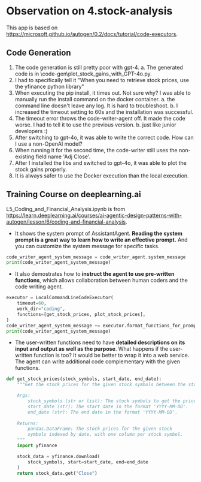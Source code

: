 # Observation on 4.stock-analysis

This app is based on <https://microsoft.github.io/autogen/0.2/docs/tutorial/code-executors>.

## Code Generation

1. The code generation is still pretty poor with gpt-4.
  a. The generated code is in \code-gen\plot_stock_gains_with_GPT-4o.py.
2. I had to specifically tell it "When you need to retrieve stock prices, use the yfinance python library"
3. When executing the pip install, it times out. Not sure why? I was able to manually run the install command on the docker container.
  a. the command line doesn't leave any log. It is hard to troubleshoot.
  b. I increased the timeout setting to 60s and the installation was successful.
4. The timeout error throws the code-writer-agent off. It made the code worse. I had to tell it to use the previous version.
  b. just like junior developers :)
5. After switching to gpt-4o, it was able to write the correct code. How can I use a non-OpenAI model?
6. When running it for the second time, the code-writer still uses the non-existing field name 'Adj Close'.
7. After I installed the libs and switched to gpt-4o, it was able to plot the stock gains properly.
8. It is always safer to use the Docker execution than the local execution.

## Training Course on deeplearning.ai

L5_Coding_and_Financial_Analysis.ipynb is from <https://learn.deeplearning.ai/courses/ai-agentic-design-patterns-with-autogen/lesson/6/coding-and-financial-analysis>.

- It shows the system prompt of AssistantAgent. **Reading the system prompt is a great way to learn how to write an effective prompt.** And you can customize the system message for specific tasks.

```python
code_writer_agent_system_message = code_writer_agent.system_message
print(code_writer_agent_system_message)
```

- It also demostrates how to **instruct the agent to use pre-written functions**, which allows collaboration between human coders and the code writing agent.

```python
executor = LocalCommandLineCodeExecutor(
    timeout=60,
    work_dir="coding",
    functions=[get_stock_prices, plot_stock_prices],
)
code_writer_agent_system_message += executor.format_functions_for_prompt()
print(code_writer_agent_system_message)
```

- The user-written functions need to have **detailed descriptions on its input and output as well as the purpose**. What happens if the user-written function is too? It would be better to wrap it into a web service. The agent can write additional code complementary with the given functions.

```python
def get_stock_prices(stock_symbols, start_date, end_date):
    """Get the stock prices for the given stock symbols between the start and end dates.

    Args:
        stock_symbols (str or list): The stock symbols to get the prices for.
        start_date (str): The start date in the format 'YYYY-MM-DD'.
        end_date (str): The end date in the format 'YYYY-MM-DD'.
    
    Returns:
        pandas.DataFrame: The stock prices for the given stock
        symbols indexed by date, with one column per stock symbol.
    """
    import yfinance

    stock_data = yfinance.download(
        stock_symbols, start=start_date, end=end_date
    )
    return stock_data.get("Close")
```
